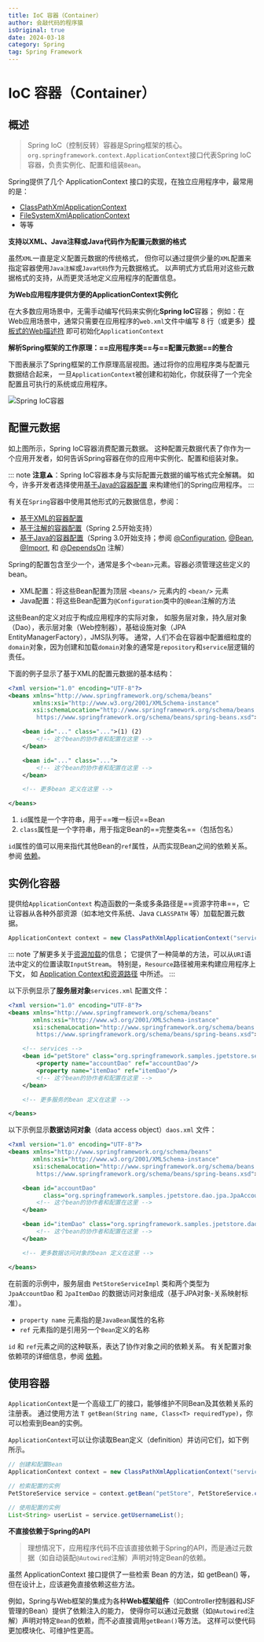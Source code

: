 ```yaml
---
title: IoC 容器（Container）
author: 会敲代码的程序猿
isOriginal: true
date: 2024-03-18
category: Spring
tag: Spring Framework
---
```


# IoC 容器（Container）

## 概述

> Spring IoC（控制反转）容器是Spring框架的核心。
> `org.springframework.context.ApplicationContext`接口代表Spring IoC容器，负责实例化、配置和组装`Bean`。

Spring提供了几个 ApplicationContext 接口的实现，在独立应用程序中，最常用的是：

* [ClassPathXmlApplicationContext](https://docs.spring.io/spring-framework/docs/6.1.5/javadoc-api/org/springframework/context/support/ClassPathXmlApplicationContext.html)
* [FileSystemXmlApplicationContext](https://docs.spring.io/spring-framework/docs/6.1.5/javadoc-api/org/springframework/context/support/FileSystemXmlApplicationContext.html)
* 等等

**支持以XML、Java注释或Java代码作为配置元数据的格式**

虽然`XML`一直是定义配置元数据的传统格式， 但你可以通过提供少量的`XML`配置来指定容器使用`Java注解`或`Java代码`作为元数据格式。
以声明式方式启用对这些元数据格式的支持，从而更灵活地定义应用程序的配置信息。

**为Web应用程序提供方便的ApplicationContext实例化**

在大多数应用场景中，无需手动编写代码来实例化**Spring IoC**容器；
例如：在Web应用场景中，通常只需要在应用程序的`web.xml`文件中编写 8
行（或更多）[模板式的Web描述符](https://docs.spring.io/spring-framework/reference/core/beans/context-introduction.html#context-create)
即可初始化`ApplicationContext`

**解析Spring框架的工作原理：==应用程序类==与==配置元数据==的整合**

下图表展示了Spring框架的工作原理高层视图。通过将你的应用程序类与配置元数据结合起来，
一旦`ApplicationContext`被创建和初始化，你就获得了一个完全配置且可执行的系统或应用程序。

![Spring IoC容器](https://img.geekyspace.cn/pictures/2024/202403181756387.png)

## 配置元数据

如上图所示，Spring IoC容器消费配置元数据。
这种配置元数据代表了你作为一个应用开发者，如何告诉Spring容器在你的应用中实例化、配置和组装对象。

::: note
**注意⚠️**：Spring IoC容器本身与实际配置元数据的编写格式完全解耦。
如今，许多开发者选择使用[基于Java的容器配置](https://docs.spring.io/spring-framework/reference/core/beans/java.html)
来构建他们的Spring应用程序。
:::

有关在`Spring`容器中使用其他形式的元数据信息，参阅：

* [基于XML的容器配置](https://docs.spring.io/spring-framework/reference/core/beans/dependencies/factory-collaborators.html)
* [基于注解的容器配置](https://docs.spring.io/spring-framework/reference/core/beans/annotation-config.html)（Spring
  2.5开始支持）
* [基于Java的容器配置](https://docs.spring.io/spring-framework/reference/core/beans/java.html)（Spring
  3.0开始支持；参阅 [@Configuration](https://docs.spring.io/spring-framework/docs/6.1.5/javadoc-api/org/springframework/context/annotation/Configuration.html), [@Bean](https://docs.spring.io/spring-framework/docs/6.1.5/javadoc-api/org/springframework/context/annotation/Bean.html),
  [@Import](https://docs.spring.io/spring-framework/docs/6.1.5/javadoc-api/org/springframework/context/annotation/Import.html),
  和 [@DependsOn](https://docs.spring.io/spring-framework/docs/6.1.5/javadoc-api/org/springframework/context/annotation/DependsOn.html)
  注解）

Spring的配置包含至少一个，通常是多个`<bean>`元素。容器必须管理这些定义的bean。

* XML配置：将这些Bean配置为顶层 `<beans/>` 元素内的 `<bean/>` 元素
* Java配置：将这些Bean配置为`@Configuration`类中的`@Bean`注解的方法

这些Bean的定义对应于构成应用程序的实际对象，
如服务层对象，持久层对象（Dao），表示层对象（Web控制器），基础设施对象（JPA EntityManagerFactory），JMS队列等。
通常，人们不会在容器中配置细粒度的`domain`对象，因为创建和加载`domain`对象的通常是`repository`和`service`层逻辑的责任。

下面的例子显示了基于XML的配置元数据的基本结构：

```xml
<?xml version="1.0" encoding="UTF-8"?>
<beans xmlns="http://www.springframework.org/schema/beans"
       xmlns:xsi="http://www.w3.org/2001/XMLSchema-instance"
       xsi:schemaLocation="http://www.springframework.org/schema/beans
        https://www.springframework.org/schema/beans/spring-beans.xsd">

    <bean id="..." class="...">(1) (2)
        <!-- 这个bean的协作者和配置在这里 -->
    </bean>

    <bean id="..." class="...">
        <!-- 这个bean的协作者和配置在这里 -->
    </bean>

    <!-- 更多bean 定义在这里 -->

</beans>
```

1. `id`属性是一个字符串，用于==唯一标识==Bean
2. `class`属性是一个字符串，用于指定Bean的==完整类名==（包括包名）

`id`属性的值可以用来指代其他Bean的`ref`属性，从而实现Bean之间的依赖关系。
参阅 [依赖](https://docs.spring.io/spring-framework/reference/core/beans/dependencies.html)。

## 实例化容器

提供给`ApplicationContext`
构造函数的一条或多条路径是==资源字符串==，它让容器从各种外部资源（如本地文件系统、Java `CLASSPATH`
等）加载配置元数据。

```java
ApplicationContext context = new ClassPathXmlApplicationContext("services.xml", "daos.xml");
```

::: note
了解更多关于[资源加载](https://docs.spring.io/spring-framework/reference/core/resources.html)的信息；
它提供了一种简单的方法，可以从`URI`语法中定义的位置读取`InputStream`。 特别是，`Resource`路径被用来构建应用程序上下文， 如
[Application Context和资源路径](https://docs.spring.io/spring-framework/reference/core/resources.html#resources-app-ctx)
中所述。
:::

以下示例显示了**服务层对象**`services.xml` 配置文件：

```xml
<?xml version="1.0" encoding="UTF-8"?>
<beans xmlns="http://www.springframework.org/schema/beans"
       xmlns:xsi="http://www.w3.org/2001/XMLSchema-instance"
       xsi:schemaLocation="http://www.springframework.org/schema/beans
		https://www.springframework.org/schema/beans/spring-beans.xsd">

    <!-- services -->
    <bean id="petStore" class="org.springframework.samples.jpetstore.services.PetStoreServiceImpl">
        <property name="accountDao" ref="accountDao"/>
        <property name="itemDao" ref="itemDao"/>
        <!-- 这个bean的协作者和配置在这里 -->
    </bean>

    <!-- 更多服务的bean 定义在这里 -->

</beans>
```

以下示例显示**数据访问对象**（data access object）`daos.xml` 文件：

```xml
<?xml version="1.0" encoding="UTF-8"?>
<beans xmlns="http://www.springframework.org/schema/beans"
       xmlns:xsi="http://www.w3.org/2001/XMLSchema-instance"
       xsi:schemaLocation="http://www.springframework.org/schema/beans
		https://www.springframework.org/schema/beans/spring-beans.xsd">

    <bean id="accountDao"
          class="org.springframework.samples.jpetstore.dao.jpa.JpaAccountDao">
        <!-- 这个bean的协作者和配置在这里 -->
    </bean>

    <bean id="itemDao" class="org.springframework.samples.jpetstore.dao.jpa.JpaItemDao">
        <!-- 这个bean的协作者和配置在这里 -->
    </bean>

    <!-- 更多数据访问对象的bean 定义在这里 -->

</beans>
```

在前面的示例中，服务层由 `PetStoreServiceImpl` 类和两个类型为 `JpaAccountDao` 和 `JpaItemDao` 的数据访问对象组成（基于JPA对象-关系映射标准）。

* `property name` 元素指的是`JavaBean`属性的名称
* `ref` 元素指的是引用另一个`Bean`定义的名称

`id` 和 `ref`元素之间的这种联系，表达了协作对象之间的依赖关系。
有关配置对象依赖项的详细信息，参阅 [依赖](https://docs.spring.io/spring-framework/reference/core/beans/dependencies.html)。

## 使用容器

`ApplicationContext`是一个高级工厂的接口，能够维护不同Bean及其依赖关系的注册表。
通过使用方法 `T getBean(String name, Class<T> requiredType)`，你可以检索到Bean的实例。

`ApplicationContext`可以让你读取Bean定义（definition）并访问它们，如下例所示。

```java
// 创建和配置Bean
ApplicationContext context = new ClassPathXmlApplicationContext("services.xml", "daos.xml");

// 检索配置的实例
PetStoreService service = context.getBean("petStore", PetStoreService.class);

// 使用配置的实例
List<String> userList = service.getUsernameList();
```

**不直接依赖于Spring的API**

> 理想情况下，应用程序代码不应该直接依赖于Spring的API，而是通过元数据（如自动装配`@Autowired`注解）声明对特定Bean的依赖。

虽然 ApplicationContext 接口提供了一些检索 Bean 的方法，如 getBean() 等，但在设计上，应该避免直接依赖这些方法。

例如，Spring与Web框架的集成为各种**Web框架组件**（如Controller控制器和JSF管理的Bean）提供了依赖注入的能力，
使得你可以通过元数据（如`@Autowired`注解）声明对特定`Bean`的依赖，而不必直接调用`getBean()`等方法。
这样可以使代码更加模块化、可维护性更高。
